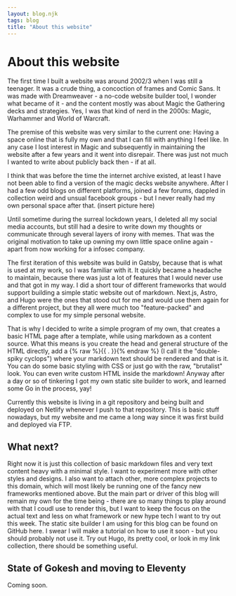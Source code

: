 ```yaml
---
layout: blog.njk
tags: blog
title: "About this website"
---
```


# About this website

The first time I built a website was around 2002/3 when I was still a teenager. It was a crude thing, a concoction of frames and Comic Sans. It was made with Dreamweaver - a no-code website builder tool, I wonder what became of it - and the content mostly was about Magic the Gathering decks and strategies. Yes, I was that kind of nerd in the 2000s: Magic, Warhammer and World of Warcraft.

The premise of this website was very similar to the current one: Having a space online that is fully my own and that I can fill with anything I feel like.
In any case I lost interest in Magic and subsequently in maintaining the website after a few years and it went into disrepair. There was just not much I wanted to write about publicly back then - if at all.

I think that was before the time the internet archive existed, at least I have not been able to find a version of the magic decks website anywhere.
After I had a few odd blogs on different platforms, joined a few forums, dappled in collection weird and unsual facebook groups - but I never really had my own personal space after that.
(insert picture here)

Until sometime during the surreal lockdown years, I deleted all my social media accounts, but still had a desire to write down my thoughts or communicate through several layers of irony with memes.
That was the original motivation to take up owning my own little space online again - apart from now working for a infosec company.

The first iteration of this website was build in Gatsby, because that is what is used at my work, so I was familiar with it.
It quickly became a headache to maintain, because there was just a lot of features that I would never use and that got in my way.
I did a short tour of different frameworks that would support building a simple static website out of markdown. Next.js, Astro, and Hugo were the ones that stood out for me and would use them again for a different project, but they all were much too "feature-packed" and complex to use for my simple personal website.

That is why I decided to write a simple program of my own, that creates a basic HTML page after a template, while using markdown as a content source.
What this means is you create the head and general structure of the HTML directly, add a {% raw %}{{ . }}{% endraw %}
(I call it the "double-spiky cyclops") where your markdown text should be rendered and that is it.
You can do some basic styling with CSS or just go with the raw, "brutalist" look.
You can even write custom HTML inside the markdown!
Anyway after a day or so of tinkering I got my own static site builder to work, and learned some Go in the process, yay!

Currently this website is living in a git repository and being built and deployed on Netlify whenever I push to that repository. This is basic stuff nowadays, but my website and me came a long way since it was first build and deployed via FTP.

## What next?

Right now it is just this collection of basic markdown files and very text content heavy with a minimal style.
I want to experiment more with other styles and designs.
I also want to attach other, more complex projects to this domain, which will most likely be running one of the fancy new frameworks mentioned above.
But the main part or driver of this blog will remain my own for the time being - there are so many things to play around with that I coudl use to render this, but I want to keep the focus on the actual text and less on what framework or new hype tech I want to try out this week.
The static site builder I am using for this blog can be found on GitHub here. I swear I will make a tutorial on how to use it soon - but you should probably not use it. Try out Hugo, its pretty cool, or look in my link collection, there should be something useful.

## State of Gokesh and moving to Eleventy

Coming soon.
